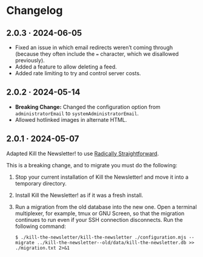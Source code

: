 # Changelog

## 2.0.3 · 2024-06-05

- Fixed an issue in which email redirects weren’t coming through (because they often include the `=` character, which we disallowed previously).
- Added a feature to allow deleting a feed.
- Added rate limiting to try and control server costs.

## 2.0.2 · 2024-05-14

- **Breaking Change:** Changed the configuration option from `administratorEmail` to `systemAdministratorEmail`.
- Allowed hotlinked images in alternate HTML.

## 2.0.1 · 2024-05-07

Adapted Kill the Newsletter! to use [Radically Straightforward](https://github.com/radically-straightforward/radically-straightforward).

This is a breaking change, and to migrate you must do the following:

1. Stop your current installation of Kill the Newsletter! and move it into a temporary directory.

2. Install Kill the Newsletter! as if it was a fresh install.

3. Run a migration from the old database into the new one. Open a terminal multiplexer, for example, tmux or GNU Screen, so that the migration continues to run even if your SSH connection disconnects. Run the following command:

   ```console
   $ ./kill-the-newsletter/kill-the-newsletter ./configuration.mjs --migrate ../kill-the-newsletter--old/data/kill-the-newsletter.db >> ./migration.txt 2>&1
   ```
